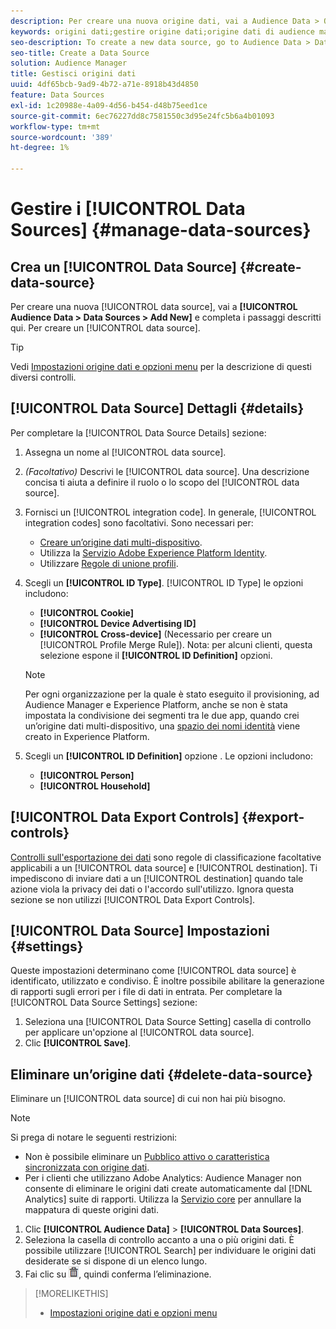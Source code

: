 ```yaml
---
description: Per creare una nuova origine dati, vai a Audience Data > Origini dati > Aggiungi nuovo e completa i passaggi per ogni sezione descritta qui. Per creare un’origine dati sono necessarie le autorizzazioni di amministratore.
keywords: origini dati;gestire origine dati;origine dati di audience manager
seo-description: To create a new data source, go to Audience Data > Data Sources > Add New and complete the steps for each section described here. Administrator permissions are required to create a data source.
seo-title: Create a Data Source
solution: Audience Manager
title: Gestisci origini dati
uuid: 4df65bcb-9ad9-4b72-a71e-8918b43d4850
feature: Data Sources
exl-id: 1c20988e-4a09-4d56-b454-d48b75eed1ce
source-git-commit: 6ec76227dd8c7581550c3d95e24fc5b6a4b01093
workflow-type: tm+mt
source-wordcount: '389'
ht-degree: 1%

---
```


# Gestire i  [!UICONTROL Data Sources] {#manage-data-sources}

## Crea un [!UICONTROL Data Source] {#create-data-source}

Per creare una nuova [!UICONTROL data source], vai a **[!UICONTROL Audience Data > Data Sources > Add New]** e completa i passaggi descritti qui. Per creare un [!UICONTROL data source].

<!-- create-datasource.xml -->

>[!TIP]
>
>Vedi [Impostazioni origine dati e opzioni menu](../features/datasources-list-and-settings.md#settings-menu-options) per la descrizione di questi diversi controlli.

## [!UICONTROL Data Source] Dettagli {#details}

Per completare la [!UICONTROL Data Source Details] sezione:

1. Assegna un nome al [!UICONTROL data source].
1. *(Facoltativo)* Descrivi le [!UICONTROL data source]. Una descrizione concisa ti aiuta a definire il ruolo o lo scopo del [!UICONTROL data source].
1. Fornisci un [!UICONTROL integration code]. In generale, [!UICONTROL integration codes] sono facoltativi. Sono necessari per:

   * [Creare un’origine dati multi-dispositivo](../features/profile-merge-rules/merge-rules-start.md#create-data-source).
   * Utilizza la [Servizio Adobe Experience Platform Identity](https://experienceleague.adobe.com/docs/id-service/using/home.html).
   * Utilizzare [Regole di unione profili](../features/profile-merge-rules/merge-rules-start.md).

1. Scegli un **[!UICONTROL ID Type]**. [!UICONTROL ID Type] le opzioni includono:

   * **[!UICONTROL Cookie]**
   * **[!UICONTROL Device Advertising ID]**
   * **[!UICONTROL Cross-device]** (Necessario per creare un [!UICONTROL Profile Merge Rule]). Nota: per alcuni clienti, questa selezione espone il **[!UICONTROL ID Definition]** opzioni.

   >[!NOTE]
   >
   >Per ogni organizzazione per la quale è stato eseguito il provisioning, ad Audience Manager e Experience Platform, anche se non è stata impostata la condivisione dei segmenti tra le due app, quando crei un’origine dati multi-dispositivo, una [spazio dei nomi identità](https://experienceleague.adobe.com/docs/experience-platform/identity/namespaces.html#manage-namespaces) viene creato in Experience Platform.

1. Scegli un **[!UICONTROL ID Definition]** opzione . Le opzioni includono:

   * **[!UICONTROL Person]**
   * **[!UICONTROL Household]**

## [!UICONTROL Data Export Controls] {#export-controls}

[Controlli sull&#39;esportazione dei dati](../features/data-export-controls.md) sono regole di classificazione facoltative applicabili a un [!UICONTROL data source] e [!UICONTROL destination]. Ti impediscono di inviare dati a un [!UICONTROL destination] quando tale azione viola la privacy dei dati o l&#39;accordo sull&#39;utilizzo. Ignora questa sezione se non utilizzi [!UICONTROL Data Export Controls].

## [!UICONTROL Data Source] Impostazioni {#settings}

Queste impostazioni determinano come [!UICONTROL data source] è identificato, utilizzato e condiviso. È inoltre possibile abilitare la generazione di rapporti sugli errori per i file di dati in entrata. Per completare la [!UICONTROL Data Source Settings] sezione:

1. Seleziona una [!UICONTROL Data Source Setting] casella di controllo per applicare un&#39;opzione al [!UICONTROL data source].
2. Clic **[!UICONTROL Save]**.

## Eliminare un’origine dati {#delete-data-source}

<!-- t_datasource_delete.xml -->

Eliminare un [!UICONTROL data source] di cui non hai più bisogno.

>[!NOTE]
>
>Si prega di notare le seguenti restrizioni:
>
>* Non è possibile eliminare un [Pubblico attivo o caratteristica sincronizzata con origine dati](../features/traits/client-activity-synced-audience-traits.md).
>* Per i clienti che utilizzano Adobe Analytics: Audience Manager non consente di eliminare le origini dati create automaticamente dal [!DNL Analytics] suite di rapporti. Utilizza la [Servizio core](https://experienceleague.adobe.com/docs/core-services/interface/about-core-services/core-services-landing.html) per annullare la mappatura di queste origini dati.


1. Clic **[!UICONTROL Audience Data]** > **[!UICONTROL Data Sources]**.
1. Seleziona la casella di controllo accanto a una o più origini dati.
È possibile utilizzare [!UICONTROL Search] per individuare le origini dati desiderate se si dispone di un elenco lungo.
1. Fai clic su  ![](assets/icon_trash.png), quindi conferma l’eliminazione.


>[!MORELIKETHIS]
>
>* [Impostazioni origine dati e opzioni menu](../features/datasources-list-and-settings.md#settings-menu-options)

